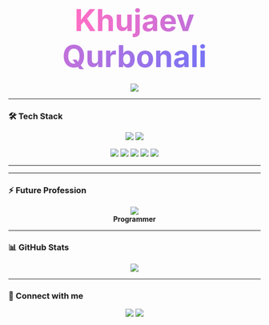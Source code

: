 <h1 align="center">
  <span style="font-size: 60px; background: linear-gradient(90deg, #ff6ec4, #7873f5); -webkit-background-clip: text; color: transparent;">
    Khujaev Qurbonali
  </span>
</h1>

<p align="center">
  <img src="https://img.shields.io/badge/New%20GitHub%20Account-🚀-brightgreen?style=for-the-badge" />
</p>

---

### 🛠️ Tech Stack
<p align="center">
  <!-- Большие круглые значки -->
  <img src="https://img.shields.io/badge/C-00599C?style=for-the-badge&logo=c&logoColor=white&labelColor=00599C&rounded=true&logoWidth=50" />
  <img src="https://img.shields.io/badge/Python-3776AB?style=for-the-badge&logo=python&logoColor=white&labelColor=3776AB&rounded=true&logoWidth=50" />
</p>

<p align="center">
  <!-- Маленькие значки -->
  <img src="https://img.shields.io/badge/HTML-E34F26?style=flat&logo=html5&logoColor=white" />
  <img src="https://img.shields.io/badge/CSS-1572B6?style=flat&logo=css3&logoColor=white" />
  <img src="https://img.shields.io/badge/JavaScript-F7DF1E?style=flat&logo=javascript&logoColor=black" />
  <img src="https://img.shields.io/badge/Scratch_2-FFCC00?style=flat&logo=scratch&logoColor=black" />
  <img src="https://img.shields.io/badge/Designer-FF69B4?style=flat&logo=figma&logoColor=white" />
</p>

<!--<p align="center"><b>AI/ROBOT Programmer</b></p>-->

---
<!--
### 🎯 Hobbies
<p align="center">
  <img src="https://img.shields.io/badge/Programming-1abc9c?style=for-the-badge&logo=python&logoColor=white" />
  <img src="https://img.shields.io/badge/Skate-e74c3c?style=for-the-badge" />
  <img src="https://img.shields.io/badge/Electric_Skateboard-8e44ad?style=for-the-badge" />
  <img src="https://img.shields.io/badge/Bicycle-f1c40f?style=for-the-badge" />
  <img src="https://img.shields.io/badge/Motorcycle-2ecc71?style=for-the-badge" />
</p>
-->
---

### ⚡ Future Profession
<p align="center">
  <img src="https://img.shields.io/badge/AI_Robot-00ffff?style=for-the-badge" />
  <br>
  <b>Programmer</b>
</p>

---

### 📊 GitHub Stats
<p align="center">
  <img src="https://github-readme-stats.vercel.app/api?username=Ali-robot6660&show_icons=true&theme=radical&count_private=true" />
</p>

---

### 🔗 Connect with me
<p align="center">
  <a href="mailto:khujaev.qurbonali6660@gmail.com"><img src="https://img.shields.io/badge/Email-FF0000?style=for-the-badge&logo=gmail&logoColor=white"/></a>
  <a href="https://github.com/Ali-robot6660"><img src="https://img.shields.io/badge/GitHub-181717?style=for-the-badge&logo=github&logoColor=white"/></a>
</p>
